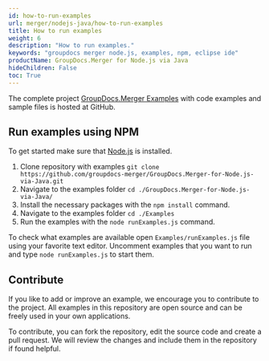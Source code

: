 ```yaml
---
id: how-to-run-examples
url: merger/nodejs-java/how-to-run-examples
title: How to run examples
weight: 6
description: "How to run examples."
keywords: "groupdocs merger node.js, examples, npm, eclipse ide"
productName: GroupDocs.Merger for Node.js via Java
hideChildren: False
toc: True
---
```


The complete project [GroupDocs.Merger Examples](https://github.com/groupdocs-merger/GroupDocs.Merger-for-Node.js-via-Java) with code examples and sample files is hosted at GitHub.

## Run examples using NPM

To get started make sure that [Node.js](https://nodejs.org) is installed.

1. Clone repository with examples `git clone https://github.com/groupdocs-merger/GroupDocs.Merger-for-Node.js-via-Java.git`
2. Navigate to the examples folder `cd ./GroupDocs.Merger-for-Node.js-via-Java/`
3. Install the necessary packages with the `npm install` command.
4. Navigate to the examples folder `cd ./Examples`
5. Run the examples with the `node runExamples.js` command.

To check what examples are available open `Examples/runExamples.js` file using your favorite text editor. Uncomment examples that you want to run and type `node runExamples.js` to start them.


## Contribute

If you like to add or improve an example, we encourage you to contribute to the project. All examples in this repository are open source and can be freely used in your own applications.

To contribute, you can fork the repository, edit the source code and create a pull request. We will review the changes and include them in the repository if found helpful.